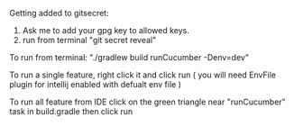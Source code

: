 Getting added to gitsecret:

1. Ask me to add your gpg key to allowed keys.
2. run from terminal "git secret reveal"


To run from terminal:
"./gradlew build runCucumber -Denv=dev"

To run a single feature, right click it and click run ( you will need EnvFile plugin for intellij enabled with defualt env file )

To run all feature from IDE click on the green triangle near "runCucumber" task in build.gradle then click run
